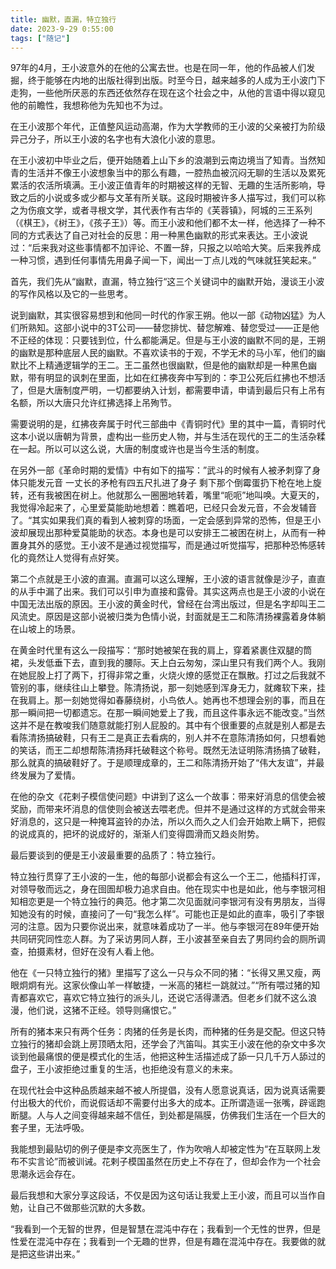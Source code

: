 ```yaml
---
title: 幽默，直漏，特立独行
date: 2023-9-29 0:55:00
tags: ["随记"]
---
```


97年的4月，王小波意外的在他的公寓去世。也是在同一年，他的作品被人们发掘，终于能够在内地的出版社得到出版。时至今日，越来越多的人成为王小波门下走狗，一些他所厌恶的东西还依然存在现在这个社会之中，从他的言语中得以窥见他的前瞻性，我想称他为先知也不为过。

在王小波那个年代，正值整风运动高潮，作为大学教师的王小波的父亲被打为阶级异己分子，所以王小波的名字也有大浪化小波的意思。

在王小波初中毕业之后，便开始随着上山下乡的浪潮到云南边境当了知青。当然知青的生活并不像王小波想象当中的那么有趣，一腔热血被沉闷无聊的生活以及累死累活的农活所填满。王小波正值青年的时期被这样的无智、无趣的生活所影响，导致之后的小说或多或少都与文革有所关联。这段时期被许多人描写过，我们可以称之为伤痕文学，或者寻根文学，其代表作有古华的《芙蓉镇》，阿城的三王系列（《棋王》，《树王》，《孩子王》）等。而王小波和他们都不太一样，他选择了一种不同的方式表达了自己对社会的反思：用一种黑色幽默的形式来表达。王小波说过：“后来我对这些事情都不加评论、不置一辞，只报之以哈哈大笑。后来我养成一种习惯，遇到任何事情先用鼻子闻一下，闻出一丁点儿戏的气味就狂笑起来。”

首先，我们先从“幽默，直漏，特立独行“这三个关键词中的幽默开始，漫谈王小波的写作风格以及它的一些思考。

说到幽默，其实很容易想到和他同一时代的作家王朔。他以一部《动物凶猛》为人们所熟知。这部小说中的3T公司——替您排忧、替您解难、替您受过——正是他不正经的体现：只要钱到位，什么都能满足。但是与王小波的幽默不同的是，王朔的幽默是那种底层人民的幽默。不喜欢读书的于观，不学无术的马小军，他们的幽默比不上精通逻辑学的王二。王二虽然也很幽默，但是他的幽默却是一种黑色幽默，带有明显的讽刺在里面，比如在红拂夜奔中写到的：李卫公死后红拂也不想活了，但是大唐制度严明，一切都要纳入计划，都需要申请，申请到最后只有上吊有名额，所以大唐只允许红拂选择上吊殉节。

需要说明的是，红拂夜奔属于时代三部曲中《青铜时代》里的其中一篇，青铜时代这本小说以唐朝为背景，虚构出一些历史人物，并与生活在现代的王二的生活杂糅在一起。所以可以这么说，大唐的制度或许也是当今生活的制度。

在另外一部《革命时期的爱情》中有如下的描写：”武斗的时候有人被矛刺穿了身体只能发元音 一丈长的矛枪有四五尺扎进了身子 剩下那个倒霉蛋扔下枪在地上旋转，还有我被困在树上。他就那么一圈圈地转着，嘴里“呃呃”地叫唤。大夏天的，我觉得冷起来了，心里爱莫能助地想着：瞧着吧，已经只会发元音，不会发辅音了。“其实如果我们真的看到人被刺穿的场面，一定会感到异常的恐怖，但是王小波却展现出那种爱莫能助的状态。本身也是可以安排王二被困在树上，从而有一种置身其外的感觉。王小波不是通过视觉描写，而是通过听觉描写，把那种恐怖感转化的竟然让人觉得有点好笑。

第二个点就是王小波的直漏。直漏可以这么理解，王小波的语言就像是沙子，直直的从手中漏了出来。我们可以引申为直接和露骨。其实这两点也是王小波的小说在中国无法出版的原因。王小波的黄金时代，曾经在台湾出版过，但是名字却叫王二风流史。原因是这部小说被归类为色情小说，封面就是王二和陈清扬裸露着身体躺在山坡上的场景。

在黄金时代里有这么一段描写：“那时她被架在我的肩上，穿着紧裹住双腿的筒裙，头发低垂下去，直到我的腰际。天上白云匆匆，深山里只有我们两个人。我刚在她屁股上打了两下，打得非常之重，火烧火燎的感觉正在飘散。打过之后我就不管别的事，继续往山上攀登。陈清扬说，那一刻她感到浑身无力，就瘫软下来，挂在我肩上。那一刻她觉得如春藤绕树，小鸟依人。她再也不想理会别的事，而且在那一瞬间把一切都遗忘。在那一瞬间她爱上了我，而且这件事永远不能改变。”当然这并不是在教唆我们随意就能打别人屁股的。其中有个很重要的点就是别人都是去看陈清扬搞破鞋，只有王二是真正去看病的，别人并不在意陈清扬如何，只想看她的笑话，而王二却想帮陈清扬拜托破鞋这个称号。既然无法证明陈清扬搞了破鞋，那么就真的搞破鞋好了。于是顺理成章的，王二和陈清扬开始了“伟大友谊”，并最终发展为了爱情。

在他的杂文《花剌子模信使问题》中讲到了这么一个故事：带来好消息的信使会被奖励，而带来坏消息的信使则会被送去喂老虎。但并不是通过这样的方式就会带来好消息的，这只是一种掩耳盗铃的办法，所以久而久之人们会开始欺上瞒下，把假的说成真的，把坏的说成好的，渐渐人们变得圆滑而又趋炎附势。 

最后要谈到的便是王小波最重要的品质了：特立独行。

特立独行贯穿了王小波的一生，他的每部小说都会有这么一个王二，他插科打诨，对领导敬而远之，身在囹圄却极力追求自由。他在现实中也是如此，他与李银河相知相恋更是一个特立独行的典范。他才第二次见面就问李银河有没有男朋友，当得知她没有的时候，直接问了一句“我怎么样”。可能也正是如此的直率，吸引了李银河的注意。因为只要你说出来，就意味着成功了一半。他与李银河在89年便开始共同研究同性恋人群。为了采访男同人群，王小波甚至亲自去了男同约会的厕所调查，拍摄素材，但好在没有人看上他。

他在《一只特立独行的猪》里描写了这么一只与众不同的猪：“长得又黑又瘦，两眼炯炯有光。这家伙像山羊一样敏捷，一米高的猪栏一跳就过。”“所有喂过猪的知青都喜欢它，喜欢它特立独行的派头儿，还说它活得潇洒。但老乡们就不这么浪漫，他们说，这猪不正经。领导则痛恨它。”

所有的猪本来只有两个任务：肉猪的任务是长肉，而种猪的任务是交配。但这只特立独行的猪却会跳上房顶晒太阳，还学会了汽笛叫。其实王小波在他的杂文中多次谈到他最痛恨的便是模式化的生活，他把这种生活描述成了舔一只几千万人舔过的盘子，王小波拒绝过重复的生活，也拒绝没有意义的未来。

在现代社会中这种品质越来越不被人所提倡，没有人愿意说真话，因为说真话需要付出极大的代价，而说假话却不需要付出多大的成本。正所谓造谣一张嘴，辟谣跑断腿。人与人之间变得越来越不信任，到处都是隔膜，仿佛我们生活在一个巨大的套子里，无法呼吸。

我能想到最贴切的例子便是李文亮医生了，作为吹哨人却被定性为“在互联网上发布不实言论”而被训诫。花剌子模国虽然在历史上不存在了，但却会作为一个社会思潮永远会存在。

最后我想和大家分享这段话，不仅是因为这句话让我爱上王小波，而且可以当作自勉，让自己不做那些沉默的大多数。

“我看到一个无智的世界，但是智慧在混沌中存在；我看到一个无性的世界，但是性爱在混沌中存在；我看到一个无趣的世界，但是有趣在混沌中存在。我要做的就是把这些讲出来。”